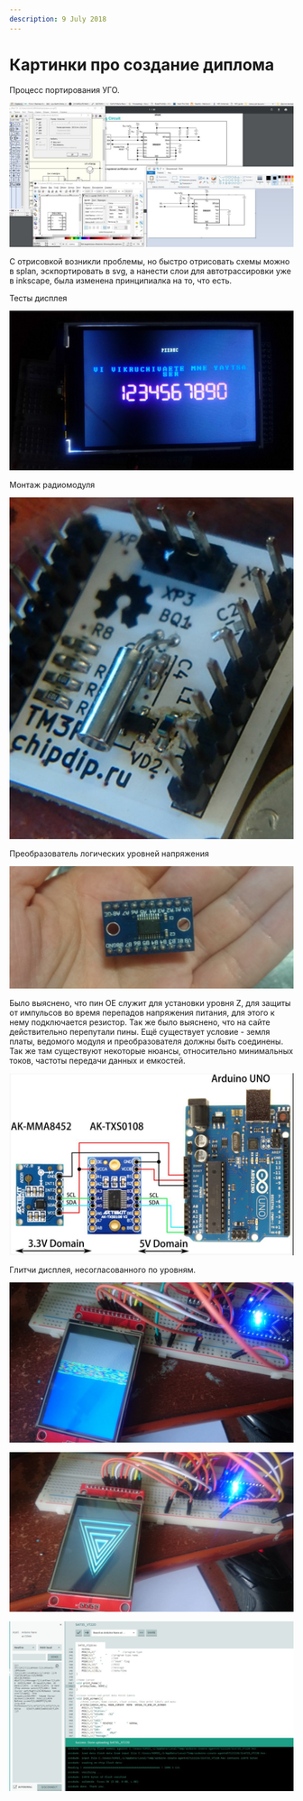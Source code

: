 ```yaml
---
description: 9 July 2018
---
```


# Картинки про создание диплома

Процесс портирования УГО.

![](../../.gitbook/assets/image%20%2822%29.png)

C отрисовкой возникли проблемы, но быстро отрисовать схемы можно в splan, эскпортировать в svg, а нанести слои для автотрассировки уже в inkscape, была изменена принципиалка на то, что есть.

Тесты дисплея

![](../../.gitbook/assets/image%20%2813%29.png)

Монтаж радиомодуля

![](../../.gitbook/assets/image%20%2814%29.png)

Преобразователь логических уровней напряжения

![](../../.gitbook/assets/image%20%2824%29.png)

Было выяснено, что пин OE служит для установки уровня Z, для защиты от импульсов во время перепадов напряжения питания, для этого к нему подключается резистор. Так же было выяснено, что на сайте действительно перепутали пины. Ещё существует условие - земля платы, ведомого модуля и преобразователя должны быть соединены. Так же там существуют некоторые нюансы, относительно минимальных токов, частоты передачи данных и емкостей.

![&#x415;&#x441;&#x43B;&#x438; &#x43D;&#x430; &#x43F;&#x43B;&#x430;&#x442;&#x435; &#x43D;&#x435;&#x442; &#x440;&#x435;&#x437;&#x438;&#x441;&#x442;&#x43E;&#x440;&#x430;, &#x442;&#x43E; &#x43D;&#x443;&#x436;&#x43D;&#x43E; &#x432;&#x44B;&#x43A;&#x438;&#x434;&#x44B;&#x432;&#x430;&#x442;&#x44C; OE &#x43D;&#x430; &#x43C;&#x438;&#x43D;&#x438;&#x43C;&#x430;&#x43B;&#x44C;&#x43D;&#x44B;&#x439; &#x443;&#x440;&#x43E;&#x432;&#x435;&#x43D;&#x44C; &#x432;&#x445; &#x43D;&#x430;&#x43F;&#x440;.](../../.gitbook/assets/image%20%2831%29.png)

Глитчи дисплея, несогласованного по уровням.

![](../../.gitbook/assets/image%20%2815%29.png)

![&#x432;&#x445;&#x43E;&#x434; &#x43B;&#x43E;&#x433;&#x438;&#x43A;&#x438; 3.3, &#x430; &#x432;&#x445;&#x43E;&#x434; &#x43F;&#x438;&#x442;&#x430;&#x43D;&#x438;&#x44F; 5, &#x43A;&#x43E;&#x433;&#x434;&#x430; &#x43D;&#x435;&#x442; &#x43F;&#x435;&#x440;&#x435;&#x43C;&#x44B;&#x447;&#x43A;&#x438;](../../.gitbook/assets/image%20%285%29.png)

![](../../.gitbook/assets/image%20%2816%29.png)



